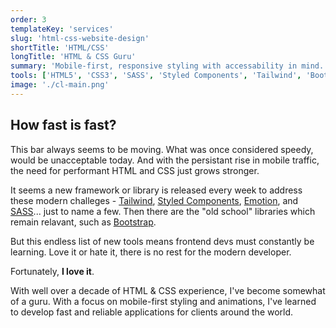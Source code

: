 ```yaml
---
order: 3
templateKey: 'services'
slug: 'html-css-website-design'
shortTitle: 'HTML/CSS'
longTitle: 'HTML & CSS Guru'
summary: 'Mobile-first, responsive styling with accessability in mind.'
tools: ['HTML5', 'CSS3', 'SASS', 'Styled Components', 'Tailwind', 'Bootstrap']
image: './cl-main.png'
---
```


## How fast is fast?

This bar always seems to be moving. What was once considered speedy, would be unacceptable today. And with the persistant rise in mobile traffic, the need for performant HTML and CSS just grows stronger.

It seems a new framework or library is released every week to address these modern challeges - [Tailwind](/ 'Tailwind'), [Styled Components](/ 'Styled Components'), [Emotion](/ 'Emotion'), and [SASS](/ 'Sass')... just to name a few. Then there are the "old school" libraries which remain relavant, such as [Bootstrap](/ 'Bootstrap').

But this endless list of new tools means frontend devs must constantly be learning. Love it or hate it, there is no rest for the modern developer.

Fortunately, **I love it**.

With well over a decade of HTML & CSS experience, I've become somewhat of a guru. With a focus on mobile-first styling and animations, I've learned to develop fast and reliable applications for clients around the world.

